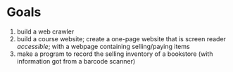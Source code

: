 # Goals
1. build a web crawler
2. build a course website; create a one-page website that is screen reader *accessible*; with a webpage containing selling/paying items 
3. make a program to record the selling inventory of a bookstore (with information got from a barcode scanner)